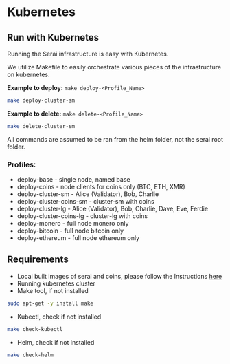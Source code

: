 # Kubernetes
## Run with Kubernetes
Running the Serai infrastructure is easy with Kubernetes.

We utilize Makefile to easily orchestrate various pieces of the infrastructure on kubernetes.

**Example to deploy:** `make deploy-<Profile_Name>`
```bash
make deploy-cluster-sm
```
**Example to delete:** `make delete-<Profile_Name>`
```bash
make delete-cluster-sm
```

All commands are assumed to be ran from the helm folder, not the serai root folder.

### Profiles:
* deploy-base - single node, named base
* deploy-coins - node clients for coins only (BTC, ETH, XMR)
* deploy-cluster-sm - Alice (Validator), Bob, Charlie
* deploy-cluster-coins-sm - cluster-sm with coins
* deploy-cluster-lg - Alice (Validator), Bob, Charlie, Dave, Eve, Ferdie
* deploy-cluster-coins-lg - cluster-lg with coins
* deploy-monero - full node monero only
* deploy-bitcoin - full node bitcoin only
* deploy-ethereum - full node ethereum only

## Requirements
* Local built images of serai and coins, please follow the Instructions [here](../README.md)
* Running kubernetes cluster
* Make tool, if not installed
```bash
sudo apt-get -y install make
```
* Kubectl, check if not installed
```bash
make check-kubectl
```
* Helm, check if not installed
```bash
make check-helm
```
